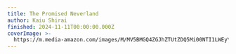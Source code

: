 ```yaml
---
title: The Promised Neverland
author: Kaiu Shirai
finished: 2024-11-11T00:00:00.000Z
coverImage: >-
  https://m.media-amazon.com/images/M/MV5BMGQ4ZGJhZTUtZDQ5Mi00NTI1LWEyYjItMzIxM2VlNmY4MDEyXkEyXkFqcGc@._V1_FMjpg_UX1000_.jpg
---
```

